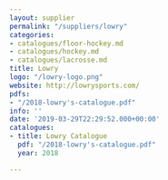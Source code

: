 ```yaml
---
layout: supplier
permalink: "/suppliers/lowry"
categories:
- catalogues/floor-hockey.md
- catalogues/hockey.md
- catalogues/lacrosse.md
title: Lowry
logo: "/lowry-logo.png"
website: http://lowrysports.com/
pdfs:
- "/2018-lowry's-catalogue.pdf"
info: ''
date: '2019-03-29T22:29:52.000+00:00'
catalogues:
- title: Lowry Catalogue
  pdf: "/2018-lowry's-catalogue.pdf"
  year: 2018

---
```

